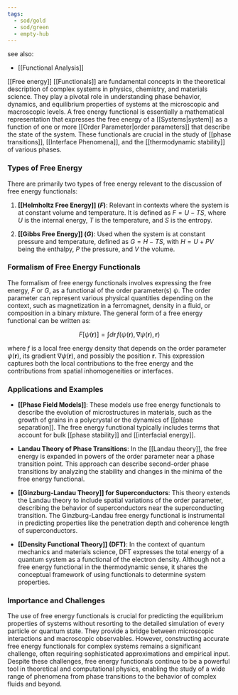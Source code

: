 ```yaml
---
tags:
  - sod/gold
  - sod/green
  - empty-hub
---
```


see also:
- [[Functional Analysis]]

[[Free energy]] [[Functionals]] are fundamental concepts in the theoretical description of complex systems in physics, chemistry, and materials science. They play a pivotal role in understanding phase behavior, dynamics, and equilibrium properties of systems at the microscopic and macroscopic levels. A free energy functional is essentially a mathematical representation that expresses the free energy of a [[Systems|system]] as a function of one or more [[Order Parameter|order parameters]] that describe the state of the system. These functionals are crucial in the study of [[phase transitions]], [[Interface Phenomena]], and the [[thermodynamic stability]] of various phases.

### Types of Free Energy

There are primarily two types of free energy relevant to the discussion of free energy functionals:

1. **[[Helmholtz Free Energy]] ($F$)**: Relevant in contexts where the system is at constant volume and temperature. It is defined as $F = U - TS$, where $U$ is the internal energy, $T$ is the temperature, and $S$ is the entropy.

2. **[[Gibbs Free Energy]] ($G$)**: Used when the system is at constant pressure and temperature, defined as $G = H - TS$, with $H = U + PV$ being the enthalpy, $P$ the pressure, and $V$ the volume.

### Formalism of Free Energy Functionals

The formalism of free energy functionals involves expressing the free energy, $F$ or $G$, as a functional of the order parameter(s) $\psi$. The order parameter can represent various physical quantities depending on the context, such as magnetization in a ferromagnet, density in a fluid, or composition in a binary mixture. The general form of a free energy functional can be written as:

$$F[\psi(\mathbf{r})] = \int d\mathbf{r} \, f(\psi(\mathbf{r}), \nabla\psi(\mathbf{r}), \mathbf{r})$$

where $f$ is a local free energy density that depends on the order parameter $\psi(\mathbf{r})$, its gradient $\nabla\psi(\mathbf{r})$, and possibly the position $\mathbf{r}$. This expression captures both the local contributions to the free energy and the contributions from spatial inhomogeneities or interfaces.

### Applications and Examples

- **[[Phase Field Models]]**: These models use free energy functionals to describe the evolution of microstructures in materials, such as the growth of grains in a polycrystal or the dynamics of [[phase separation]]. The free energy functional typically includes terms that account for bulk [[phase stability]] and [[interfacial energy]].

- **Landau Theory of Phase Transitions**: In the [[Landau theory]], the free energy is expanded in powers of the order parameter near a phase transition point. This approach can describe second-order phase transitions by analyzing the stability and changes in the minima of the free energy functional.

- **[[Ginzburg-Landau Theory]] for Superconductors**: This theory extends the Landau theory to include spatial variations of the order parameter, describing the behavior of superconductors near the superconducting transition. The Ginzburg-Landau free energy functional is instrumental in predicting properties like the penetration depth and coherence length of superconductors.

- **[[Density Functional Theory]] (DFT)**: In the context of quantum mechanics and materials science, DFT expresses the total energy of a quantum system as a functional of the electron density. Although not a free energy functional in the thermodynamic sense, it shares the conceptual framework of using functionals to determine system properties.

### Importance and Challenges

The use of free energy functionals is crucial for predicting the equilibrium properties of systems without resorting to the detailed simulation of every particle or quantum state. They provide a bridge between microscopic interactions and macroscopic observables. However, constructing accurate free energy functionals for complex systems remains a significant challenge, often requiring sophisticated approximations and empirical input. Despite these challenges, free energy functionals continue to be a powerful tool in theoretical and computational physics, enabling the study of a wide range of phenomena from phase transitions to the behavior of complex fluids and beyond.
